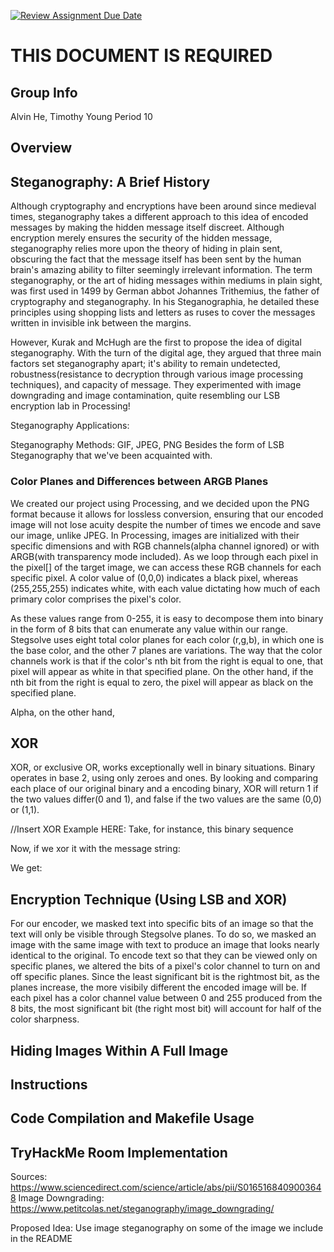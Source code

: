 [![Review Assignment Due Date](https://classroom.github.com/assets/deadline-readme-button-24ddc0f5d75046c5622901739e7c5dd533143b0c8e959d652212380cedb1ea36.svg)](https://classroom.github.com/a/ecp4su41)
# THIS DOCUMENT IS REQUIRED

## Group Info
Alvin He, Timothy Young
Period 10

## Overview

## Steganography: A Brief History

Although cryptography and encryptions have been around since medieval times, steganography takes a different approach to this idea of encoded messages by making the hidden message itself discreet. Although encryption merely ensures the security of the hidden message, steganography relies more upon the theory of hiding in plain sent, obscuring the fact that the message itself has been sent by the human brain's amazing ability to filter seemingly irrelevant information. The term steganography, or the art of hiding messages within mediums in plain sight, was first used in 1499 by German abbot Johannes Trithemius, the father of cryptography and steganography. In his Steganographia, he detailed these principles using shopping lists and letters as ruses to cover the messages written in invisible ink between the margins. 

However, Kurak and McHugh are the first to propose the idea of digital steganography. With the turn of the digital age, they argued that three main factors set steganography apart; it's ability to remain undetected, robustness(resistance to decryption through various image processing techniques), and capacity of message. They experimented with image downgrading and image contamination, quite resembling our LSB encryption lab in Processing!

Steganography Applications:

Steganography Methods: GIF, JPEG, PNG
Besides the form of LSB Steganography that we've been acquainted with.

### Color Planes and Differences between ARGB Planes
We created our project using Processing, and we decided upon the PNG format because it allows for lossless conversion, ensuring that our encoded image will not lose acuity despite the number of times we encode and save our image, unlike JPEG. In Processing, images are initialized with their specific dimensions and with RGB channels(alpha channel ignored) or with ARGB(with transparency mode included). As we loop through each pixel in the pixel[] of the target image, we can access these RGB channels for each specific pixel. A color value of (0,0,0) indicates a black pixel, whereas (255,255,255) indicates white, with each value dictating how much of each primary color comprises the pixel's color. 

As these values range from 0-255, it is easy to decompose them into binary in the form of 8 bits that can enumerate any value within our range. Stegsolve uses eight total color planes for each color (r,g,b), in which one is the base color, and the other 7 planes are variations. The way that the color channels work is that if the color's nth bit from the right is equal to one, that pixel will appear as white in that specified plane. On the other hand, if the nth bit from the right is equal to zero, the pixel will appear as black on the specified plane. 

Alpha, on the other hand, 


## XOR 
XOR, or exclusive OR, works exceptionally well in binary situations. Binary operates in base 2, using only zeroes and ones. By looking and comparing each place of our original binary and a encoding binary, XOR will return 1 if the two values differ(0 and 1), and false if the two values are the same (0,0) or (1,1). 

//Insert XOR Example HERE:
Take, for instance, this binary sequence

Now, if we xor it with the message string:

We get:


## Encryption Technique (Using LSB and XOR)
For our encoder, we masked text into specific bits of an image so that the text will only be visible through Stegsolve planes. To do so, we masked an image with the same image with text to produce an image that looks nearly identical to the original. To encode text so that they can be viewed only on specific planes, we altered the bits of a pixel's color channel to turn on and off specific planes. Since the least significant bit is the rightmost bit, as the planes increase, the more visibily different the encoded image will be. If each pixel has a color channel value between 0 and 255 produced from the 8 bits, the most significant bit (the right most bit) will account for half of the color sharpness.

## Hiding Images Within A Full Image

## Instructions

## Code Compilation and Makefile Usage

## TryHackMe Room Implementation

Sources:
https://www.sciencedirect.com/science/article/abs/pii/S0165168409003648
Image Downgrading: https://www.petitcolas.net/steganography/image_downgrading/

Proposed Idea: Use image steganography on some of the image we include in the README


